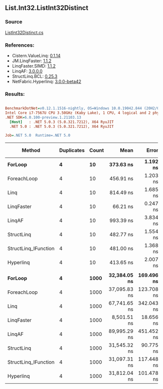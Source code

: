 ﻿## List.Int32.ListInt32Distinct

### Source
[ListInt32Distinct.cs](../LinqBenchmarks/List/Int32/ListInt32Distinct.cs)

### References:
- Cistern.ValueLinq: [0.1.14](https://www.nuget.org/packages/Cistern.ValueLinq/0.1.14)
- JM.LinqFaster: [1.1.2](https://www.nuget.org/packages/JM.LinqFaster/1.1.2)
- LinqFaster.SIMD: [1.1.2](https://www.nuget.org/packages/LinqFaster.SIMD/1.0.3)
- LinqAF: [3.0.0.0](https://www.nuget.org/packages/LinqAF/3.0.0.0)
- StructLinq.BCL: [0.25.3](https://www.nuget.org/packages/StructLinq.BCL/0.25.3)
- NetFabric.Hyperlinq: [3.0.0-beta42](https://www.nuget.org/packages/NetFabric.Hyperlinq/3.0.0-beta42)

### Results:
``` ini

BenchmarkDotNet=v0.12.1.1516-nightly, OS=Windows 10.0.19042.844 (20H2/October2020Update)
Intel Core i7-7567U CPU 3.50GHz (Kaby Lake), 1 CPU, 4 logical and 2 physical cores
.NET SDK=6.0.100-preview.1.21103.13
  [Host]   : .NET 5.0.3 (5.0.321.7212), X64 RyuJIT
  .NET 5.0 : .NET 5.0.3 (5.0.321.7212), X64 RyuJIT

Job=.NET 5.0  Runtime=.NET 5.0  

```
|               Method | Duplicates | Count |         Mean |      Error |     StdDev | Ratio | RatioSD |   Gen 0 | Gen 1 | Gen 2 | Allocated |
|--------------------- |----------- |------ |-------------:|-----------:|-----------:|------:|--------:|--------:|------:|------:|----------:|
|              **ForLoop** |          **4** |    **10** |    **373.63 ns** |   **1.192 ns** |   **0.931 ns** |  **1.00** |    **0.00** |  **0.3209** |     **-** |     **-** |     **672 B** |
|          ForeachLoop |          4 |    10 |    456.91 ns |   1.203 ns |   1.067 ns |  1.22 |    0.00 |  0.3209 |     - |     - |     672 B |
|                 Linq |          4 |    10 |    814.49 ns |   1.685 ns |   1.494 ns |  2.18 |    0.01 |  0.2937 |     - |     - |     616 B |
|           LinqFaster |          4 |    10 |     66.21 ns |   0.247 ns |   0.219 ns |  0.18 |    0.00 |       - |     - |     - |         - |
|               LinqAF |          4 |    10 |    993.39 ns |   3.834 ns |   3.399 ns |  2.66 |    0.01 |  0.6180 |     - |     - |   1,296 B |
|           StructLinq |          4 |    10 |    482.77 ns |   1.554 ns |   1.454 ns |  1.29 |    0.01 |  0.0153 |     - |     - |      32 B |
| StructLinq_IFunction |          4 |    10 |    481.00 ns |   1.368 ns |   1.213 ns |  1.29 |    0.01 |       - |     - |     - |         - |
|            Hyperlinq |          4 |    10 |    413.65 ns |   2.007 ns |   1.676 ns |  1.11 |    0.01 |       - |     - |     - |         - |
|                      |            |       |              |            |            |       |         |         |       |       |           |
|              **ForLoop** |          **4** |  **1000** | **32,384.05 ns** | **169.496 ns** | **150.254 ns** |  **1.00** |    **0.00** | **27.7710** |     **-** |     **-** |  **58,672 B** |
|          ForeachLoop |          4 |  1000 | 37,095.83 ns | 123.708 ns | 109.664 ns |  1.15 |    0.00 | 27.7710 |     - |     - |  58,672 B |
|                 Linq |          4 |  1000 | 67,741.65 ns | 342.043 ns | 303.212 ns |  2.09 |    0.01 | 15.7471 |     - |     - |  33,112 B |
|           LinqFaster |          4 |  1000 |  8,501.51 ns |  18.656 ns |  14.565 ns |  0.26 |    0.00 |       - |     - |     - |         - |
|               LinqAF |          4 |  1000 | 89,995.29 ns | 451.452 ns | 352.464 ns |  2.78 |    0.02 | 53.9551 |     - |     - | 113,184 B |
|           StructLinq |          4 |  1000 | 31,545.32 ns |  90.775 ns |  75.801 ns |  0.97 |    0.01 |       - |     - |     - |      32 B |
| StructLinq_IFunction |          4 |  1000 | 31,097.31 ns | 117.448 ns | 104.115 ns |  0.96 |    0.00 |       - |     - |     - |         - |
|            Hyperlinq |          4 |  1000 | 31,812.04 ns | 101.478 ns |  89.957 ns |  0.98 |    0.00 |       - |     - |     - |         - |
